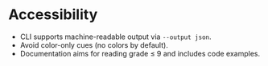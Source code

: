 # Accessibility

- CLI supports machine-readable output via `--output json`.
- Avoid color-only cues (no colors by default).
- Documentation aims for reading grade ≤ 9 and includes code examples.
